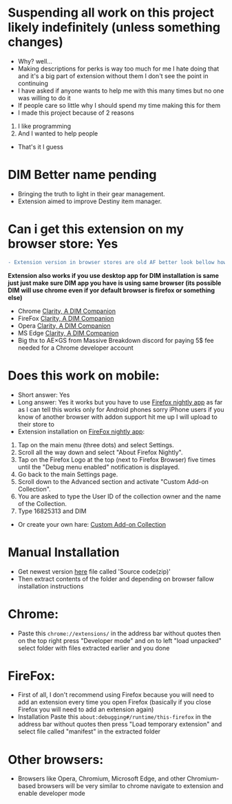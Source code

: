 # Suspending all work on this project likely indefinitely (unless something changes)
- Why? well...
- Making descriptions for perks is way too much for me I hate doing that and it's a big part of extension without them I don't see the point in continuing
- I have asked if anyone wants to help me with this many times but no one was willing to do it
- If people care so little why I should spend my time making this for them
- I made this project because of 2 reasons
1. I like programming
2. And I wanted to help people
- That's it I guess

# DIM Better name pending
- Bringing the truth to light in their gear management.
- Extension aimed to improve Destiny item manager.

# Can i get this extension on my browser store: Yes
```diff
- Extension version in browser stores are old AF better look bellow how to manually install new version
```
__Extension also works if you use desktop app for DIM installation is same just just make sure DIM app you have is using same browser (its possible DIM will use chrome even if yor default browser is firefox or something else)__
- Chrome [Clarity, A DIM Companion](https://chrome.google.com/webstore/detail/dim-better-name-pending/mbhfgfjjllobldiodabdmaoimehdkdjc?hl=en)
- FireFox [Clarity, A DIM Companion](https://addons.mozilla.org/en-US/firefox/addon/dim-better-name-pending/)
- Opera [Clarity, A DIM Companion](https://addons.opera.com/en/extensions/details/dim-better-name-pending/)
- MS Edge [Clarity, A DIM Companion](https://microsoftedge.microsoft.com/addons/detail/dim-better-name-pending/lapeplimkpcfoapapdjakgnkkabckjjc)
- Big thx to AE×GS from Massive Breakdown discord for paying 5$ fee needed for a Chrome developer account

# Does this work on mobile:
- Short answer: Yes
- Long answer: Yes it works but you have to use [Firefox nightly app](https://play.google.com/store/apps/details?id=org.mozilla.fenix) as far as I can tell this works only for Android phones sorry iPhone users if you know of another browser with addon support hit me up I will upload to their store to
- Extension installation on [FireFox nightly app](https://play.google.com/store/apps/details?id=org.mozilla.fenix):
1. Tap on the main menu (three dots) and select Settings.
2. Scroll all the way down and select "About Firefox Nightly".
3. Tap on the Firefox Logo at the top (next to Firefox Browser) five times until the "Debug menu enabled" notification is displayed.
4. Go back to the main Settings page.
5. Scroll down to the Advanced section and activate "Custom Add-on Collection".
6. You are asked to type the User ID of the collection owner and the name of the Collection.
7. Type 16825313 and DIM
- Or create your own hare: [Custom Add-on Collection](https://addons.mozilla.org/en-US/firefox/collections/)

# Manual Installation
- Get newest version [here](https://github.com/Ice-mourne/Clarity-A-DIM-Companion/releases) file called 'Source code(zip)'
- Then extract contents of the folder and depending on browser fallow installation instructions

# Chrome:
- Paste this `chrome://extensions/` in the address bar without quotes then on the top right press "Developer mode" and on to left "load unpacked" select folder with files extracted earlier and you done

# FireFox:
- First of all, I don't recommend using Firefox because you will need to add an extension every time you open Firefox (basically if you close Firefox you will need to add an extension again)
- Installation Paste this `about:debugging#/runtime/this-firefox` in the address bar without quotes then press "Load temporary extension" and select file called "manifest" in the extracted folder

# Other browsers:
- Browsers like Opera, Chromium, Microsoft Edge, and other Chromium-based browsers will be very similar to chrome navigate to extension and enable developer mode